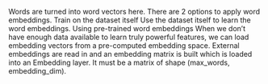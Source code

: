 Words are turned into word vectors here. There are 2 options to apply word embeddings.
Train on the dataset itself
Use the dataset itself to learn the word embeddings. 
Using pre-trained word embeddings
When we don’t have enough data available to learn truly powerful features, we can load embedding vectors from a pre-computed embedding space.
External embeddings are read in and an embedding matrix is built which is loaded into an Embedding layer. It must be a matrix of shape (max_words, embedding_dim).

